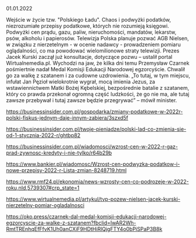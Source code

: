 01.01.2022

Wejście w życie tzw. "Polskiego Ładu". Chaos i podwyżki podatków, niezrozumiałe przepisy podatkowe, których nie rozumieją księgowi. Podwyżki cen prądu, gazu, paliw, nieruchomości, mandatów, lekarstw, psów, alkoholu i papierosów. Telewizja Polska planuje pozwać AGB Nielsen, w związku z nierzetelnym - w ocenie nadawcy - prowadzeniem pomiaru oglądalności, co ma powodować wielomilionowe straty telewizji. Prezes Jacek Kurski zaczął już konsultacje, dotyczące pozwu – ustalił portal Wirtualnemedia.pl. Wychodzi na jaw, że kilka dni temu Przemysław Czarnek pośmiertnie nadał Medal Komisji Edukacji Narodowej egzorcyście. Chwalił go za walkę z szatanem i za cudowne uzdrowienia. „To tutaj, w tym miejscu, infułat Jan Pęzioł wielokrotnie wygrał, mocą imienia Jezus, za wstawiennictwem Matki Bożej Kębelskiej, bezpośrednie batalie z szatanem, który co prawda przekonał ogromną część ludzkości, że go nie ma, ale tutaj zawsze przebywał i tutaj zawsze będzie przegrywać” – mówił minister.

https://businessinsider.com.pl/gospodarka/zmiany-podatkowe-w-2022r-polski-fiskus-jednym-daje-innym-zabiera/3szxd5f

https://businessinsider.com.pl/twoje-pieniadze/polski-lad-co-zmienia-sie-od-1-stycznia-2022-r/ghtbp82

https://businessinsider.com.pl/wiadomosci/wzrost-cen-w-2022-r-gaz-prad-zywnosc-kredyty-i-nie-tylko/r64b29b

https://www.bankier.pl/wiadomosc/Wzrost-cen-podwyzka-podatkow-i-nowe-przepisy-2022-r-Lista-zmian-8248719.html

https://www.rmf24.pl/ekonomia/news-wzrosty-cen-co-podrozeje-w-2022-roku,nId,5739307#crp_state=1

https://www.wirtualnemedia.pl/artykul/tvp-pozew-nielsen-jacek-kurski-nierzetelny-pomiar-ogladalnosci

https://oko.press/czarnek-dal-medal-komisji-edukacji-narodowej-egzorcyscie-za-walke-z-szatanem?fbclid=IwAR2Wh-RmtTREnhqEfFfvK1Uh0anCXiF9HDtHiRlQjgFTY4o0bPiSPaP3B8k